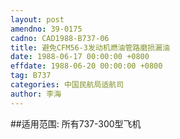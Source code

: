 ```yaml
---
layout: post
amendno: 39-0175
cadno: CAD1988-B737-06
title: 避免CFM56-3发动机燃油管路磨损漏油
date: 1988-06-17 00:00:00 +0800
effdate: 1988-06-20 00:00:00 +0800
tag: B737
categories: 中国民航局适航司
author: 李海
---
```


##适用范围:
所有737-300型飞机

